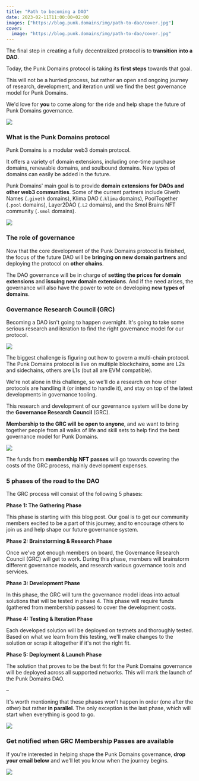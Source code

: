 ```yaml
---
title: "Path to becoming a DAO"
date: 2023-02-11T11:00:00+02:00
images: ["https://blog.punk.domains/img/path-to-dao/cover.jpg"]
cover:
  image: "https://blog.punk.domains/img/path-to-dao/cover.jpg"
---
```


The final step in creating a fully decentralized protocol is to **transition into a DAO**.

Today, the Punk Domains protocol is taking its **first steps** towards that goal.

This will not be a hurried process, but rather an open and ongoing journey of research, development, and iteration until we find the best governance model for Punk Domains.

We'd love for **you** to come along for the ride and help shape the future of Punk Domains governance.

<a target="_blank" href="https://zcmp.eu/y6u"><img src="/img/path-to-dao/button1.png" /></a>

### What is the Punk Domains protocol

Punk Domains is a modular web3 domain protocol. 

It offers a variety of domain extensions, including one-time purchase domains, renewable domains, and soulbound domains. New types of domains can easily be added in the future.

Punk Domains' main goal is to provide **domain extensions for DAOs and other web3 communities**. Some of the current partners include Giveth Names (`.giveth` domains), Klima DAO (`.klima` domains), PoolTogether (`.pool` domains), Layer2DAO (`.L2` domains), and the Smol Brains NFT community (`.smol` domains).

![](/img/path-to-dao/partners.png)

### The role of governance

Now that the core development of the Punk Domains protocol is finished, the focus of the future DAO will be **bringing on new domain partners** and deploying the protocol on **other chains**.

The DAO governance will be in charge of **setting the prices for domain extensions** and **issuing new domain extensions**. And if the need arises, the governance will also have the power to vote on developing **new types of domains**.

### Governance Research Council (GRC)

Becoming a DAO isn't going to happen overnight. It's going to take some serious research and iteration to find the right governance model for our protocol.

![](/img/path-to-dao/join-us.png)

The biggest challenge is figuring out how to govern a multi-chain protocol. The Punk Domains protocol is live on multiple blockchains, some are L2s and sidechains, others are L1s (but all are EVM compatible).

We're not alone in this challenge, so we'll do a research on how other protocols are handling it (or intend to handle it), and stay on top of the latest developments in governance tooling.

This research and development of our governance system will be done by the **Governance Research Council** (GRC).

**Membership to the GRC will be open to anyone**, and we want to bring together people from all walks of life and skill sets to help find the best governance model for Punk Domains.

<a target="_blank" href="https://zcmp.eu/Eig"><img src="/img/path-to-dao/button2.png" /></a>

The funds from **membership NFT passes** will go towards covering the costs of the GRC process, mainly development expenses.

### 5 phases of the road to the DAO

The GRC process will consist of the following 5 phases:

**Phase 1: The Gathering Phase**

This phase is starting with this blog post. Our goal is to get our community members excited to be a part of this journey, and to encourage others to join us and help shape our future governance system.

**Phase 2: Brainstorming & Research Phase**

Once we've got enough members on board, the Governance Research Council (GRC) will get to work. During this phase, members will brainstorm different governance models, and research various governance tools and services.

**Phase 3: Development Phase**

In this phase, the GRC will turn the governance model ideas into actual solutions that will be tested in phase 4. This phase will require funds (gathered from membership passes) to cover the development costs.

**Phase 4: Testing & Iteration Phase**

Each developed solution will be deployed on testnets and thoroughly tested. Based on what we learn from this testing, we'll make changes to the solution or scrap it altogether if it's not the right fit.

**Phase 5: Deployment & Launch Phase**

The solution that proves to be the best fit for the Punk Domains governance will be deployed across all supported networks. This will mark the launch of the Punk Domains DAO.

–

It's worth mentioning that these phases won't happen in order (one after the other) but rather **in parallel**. The only exception is the last phase, which will start when everything is good to go.

![](/img/path-to-dao/phases.png)

### Get notified when GRC Membership Passes are available

If you're interested in helping shape the Punk Domains governance, **drop your email below** and we'll let you know when the journey begins.

<a target="_blank" href="https://zcmp.eu/Eig"><img src="/img/path-to-dao/button3.png" /></a>

